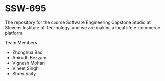 # SSW-695
The repository for the course Software Engineering Capstone Studio at Stevens Institute of Technology,
and we are making a local life e-commerce platform.


Team Members
* Zhonghua Bao
* Anirudh Bezzam
* Vignesh Mohan
* Vineet Singh
* Shrey Vaity
